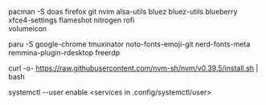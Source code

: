 
pacman -S doas firefox git nvim alsa-utils bluez bluez-utils blueberry xfce4-settings flameshot nitrogen rofi \
    volumeicon

paru -S google-chrome tmuxinator noto-fonts-emoji-git nerd-fonts-meta remmina-plugin-rdesktop freerdp

curl -o- https://raw.githubusercontent.com/nvm-sh/nvm/v0.39.5/install.sh | bash

systemctl --user enable <services in .config/systemctl/user>
